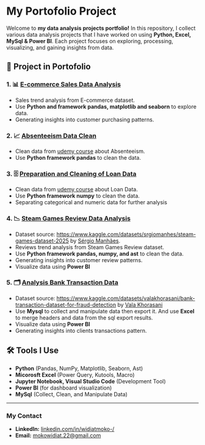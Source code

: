 # My Portofolio Project

Welcome to **my data analysis projects portfolio!** In this repository, I collect various data analysis projects that I have worked on using **Python, Excel, MySql & Power BI**. Each project focuses on exploring, processing, visualizing, and gaining insights from data.

## 📂 Project in Portofolio

### 1. 📊 [E-commerce Sales Data Analysis](https://github.com/mokojalpad/Data-Analysis-Portofolio/blob/main/P1%20-%20E-commerce%20Sales%20Data%20Analysis/ecommerce.ipynb)

- Sales trend analysis from E-commerce dataset.
- Use **Python and framework pandas, matplotlib and seaborn** to explore data.
- Generating insights into customer purchasing patterns.

### 2. 📈 [Absenteeism Data Clean](https://github.com/mokojalpad/Data-Analysis-Portofolio/blob/main/P2%20-%20Absenteeism%20Data%20Clean/Absenteeism-Exercise.ipynb)

- Clean data from [udemy course](https://www.udemy.com/course/the-data-analyst-course-complete-data-analyst-bootcamp/) about Absenteeism.
- Use **Python framework pandas** to clean the data.

### 3. 🗄️ [Preparation and Cleaning of Loan Data](https://github.com/mokojalpad/Data-Analysis-Portofolio/blob/main/P3%20-%20Preparation%20and%20Cleaning%20of%20Loan%20Data/A-Loan-Data-Example-with-NumPy-Template.ipynb)

- Clean data from [udemy course](https://www.udemy.com/course/the-data-analyst-course-complete-data-analyst-bootcamp/) about Loan Data.
- Use **Python framework numpy** to clean the data.
- Separating categorical and numeric data for further analysis

### 4. 📉 [Steam Games Review Data Analysis](https://github.com/mokojalpad/Data-Analysis-Portofolio/blob/main/P5%20-%20Steam%20Games%20Review%20Data%20Analysis/!Explanation,%20Insight%20&%20Conclusion.md)

- Dataset source: https://www.kaggle.com/datasets/srgiomanhes/steam-games-dataset-2025 by [Sérgio Manhães](https://www.kaggle.com/srgiomanhes).
- Reviews trend analysis from Steam Games Review dataset.
- Use **Python framework pandas, numpy, and ast** to clean the data.
- Generating insights into customer review patterns.
- Visualize data using **Power BI**

### 5. 🗂️ [Analysis Bank Transaction Data](https://github.com/mokojalpad/Data-Analysis-Portofolio/blob/main/P4%20-%20Bank%20Transaction/Collect_Manipulate.sql)

- Dataset source: https://www.kaggle.com/datasets/valakhorasani/bank-transaction-dataset-for-fraud-detection by [Vala Khorasani](https://www.kaggle.com/valakhorasani)
- Use **Mysql** to collect and manipulate data then export it. And use **Excel** to merge headers and data from the sql export results.
- Visualize data using **Power BI**
- Generating insights into clients transactions pattern.

## 🛠 Tools I Use

- **Python** (Pandas, NumPy, Matplotlib, Seaborn, Ast)
- **Micorosft Excel** (Power Query, Kutools, Macro)
- **Jupyter Notebook, Visual Studio Code** (Development Tool)
- **Power BI** (for dashboard visualization)
- **MySql** (Collect, Clean, and Manipulate Data)

---

### My Contact

- **LinkedIn:** [linkedin.com/in/widiatmoko-/](https://www.linkedin.com/in/widiatmoko-/)
- **Email:** mokowidiat.22@gmail.com
